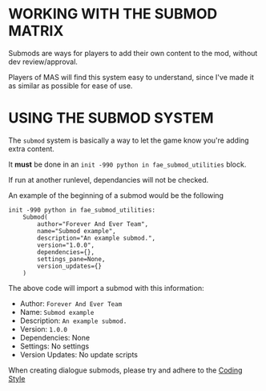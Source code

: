 # WORKING WITH THE SUBMOD MATRIX

<!-- When v0.1: New Beginnings released, it contained the inclusion of a submod system. -->
Submods are ways for players to add their own content to the mod, without dev review/approval.

Players of MAS will find this system easy to understand, since I've made it as similar as possible for ease of use.

# USING THE SUBMOD SYSTEM

The `submod` system is basically a way to let the game know you're adding extra content.

It **must** be done in an `init -990 python in fae_submod_utilities` block.

If run at another runlevel, dependancies will not be checked.

An example of the beginning of a submod would be the following

```renpy
init -990 python in fae_submod_utilities:
    Submod(
        author="Forever And Ever Team",
        name="Submod example",
        description="An example submod.",
        version="1.0.0",
        dependencies={},
        settings_pane=None,
        version_updates={}
    )
```


The above code will import a submod with this information:

- Author: `Forever And Ever Team`
- Name: `Submod example`
- Description: `An example submod.`
- Version: `1.0.0`
- Dependencies: None
- Settings: No settings
- Version Updates: No update scripts

When creating dialogue submods, please try and adhere to the [Coding Style](https://github.com/Just3090/justsayori-mod/blob/master/STYLE.md)
